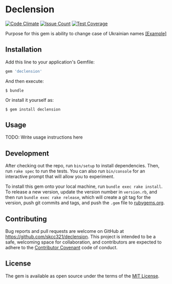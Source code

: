 # Declension
[![Code Climate](https://codeclimate.com/github/skcc321/declension/badges/gpa.svg)](https://codeclimate.com/github/skcc321/declension)
[![Issue Count](https://codeclimate.com/github/skcc321/declension/badges/issue_count.svg)](https://codeclimate.com/github/skcc321/declension)
[![Test Coverage](https://codeclimate.com/github/skcc321/declension/badges/coverage.svg)](https://codeclimate.com/github/skcc321/declension/coverage)

Purpose for this gem is ability to change case of Ukrainian names
[[Example]](http://r2u.org.ua/pravopys/pravXXI/114.html)

## Installation

Add this line to your application's Gemfile:

```ruby
gem 'declension'
```

And then execute:

    $ bundle

Or install it yourself as:

    $ gem install declension

## Usage

TODO: Write usage instructions here

## Development

After checking out the repo, run `bin/setup` to install dependencies. Then, run `rake spec` to run the tests. You can also run `bin/console` for an interactive prompt that will allow you to experiment.

To install this gem onto your local machine, run `bundle exec rake install`. To release a new version, update the version number in `version.rb`, and then run `bundle exec rake release`, which will create a git tag for the version, push git commits and tags, and push the `.gem` file to [rubygems.org](https://rubygems.org).

## Contributing

Bug reports and pull requests are welcome on GitHub at https://github.com/skcc321/declension. This project is intended to be a safe, welcoming space for collaboration, and contributors are expected to adhere to the [Contributor Covenant](http://contributor-covenant.org) code of conduct.


## License

The gem is available as open source under the terms of the [MIT License](http://opensource.org/licenses/MIT).

